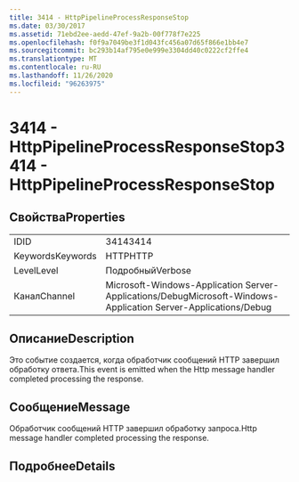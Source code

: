 ```yaml
---
title: 3414 - HttpPipelineProcessResponseStop
ms.date: 03/30/2017
ms.assetid: 71ebd2ee-aedd-47ef-9a2b-00f778f7e225
ms.openlocfilehash: f0f9a7049be3f1d043fc456a07d65f866e1bb4e7
ms.sourcegitcommit: bc293b14af795e0e999e3304dd40c0222cf2ffe4
ms.translationtype: MT
ms.contentlocale: ru-RU
ms.lasthandoff: 11/26/2020
ms.locfileid: "96263975"
---
```

# <a name="3414---httppipelineprocessresponsestop"></a><span data-ttu-id="c9f34-102">3414 - HttpPipelineProcessResponseStop</span><span class="sxs-lookup"><span data-stu-id="c9f34-102">3414 - HttpPipelineProcessResponseStop</span></span>

## <a name="properties"></a><span data-ttu-id="c9f34-103">Свойства</span><span class="sxs-lookup"><span data-stu-id="c9f34-103">Properties</span></span>  
  
|||  
|-|-|  
|<span data-ttu-id="c9f34-104">ID</span><span class="sxs-lookup"><span data-stu-id="c9f34-104">ID</span></span>|<span data-ttu-id="c9f34-105">3414</span><span class="sxs-lookup"><span data-stu-id="c9f34-105">3414</span></span>|  
|<span data-ttu-id="c9f34-106">Keywords</span><span class="sxs-lookup"><span data-stu-id="c9f34-106">Keywords</span></span>|<span data-ttu-id="c9f34-107">HTTP</span><span class="sxs-lookup"><span data-stu-id="c9f34-107">HTTP</span></span>|  
|<span data-ttu-id="c9f34-108">Level</span><span class="sxs-lookup"><span data-stu-id="c9f34-108">Level</span></span>|<span data-ttu-id="c9f34-109">Подробный</span><span class="sxs-lookup"><span data-stu-id="c9f34-109">Verbose</span></span>|  
|<span data-ttu-id="c9f34-110">Канал</span><span class="sxs-lookup"><span data-stu-id="c9f34-110">Channel</span></span>|<span data-ttu-id="c9f34-111">Microsoft-Windows-Application Server-Applications/Debug</span><span class="sxs-lookup"><span data-stu-id="c9f34-111">Microsoft-Windows-Application Server-Applications/Debug</span></span>|  
  
## <a name="description"></a><span data-ttu-id="c9f34-112">Описание</span><span class="sxs-lookup"><span data-stu-id="c9f34-112">Description</span></span>  

 <span data-ttu-id="c9f34-113">Это событие создается, когда обработчик сообщений HTTP завершил обработку ответа.</span><span class="sxs-lookup"><span data-stu-id="c9f34-113">This event is emitted when the Http message handler completed processing the response.</span></span>  
  
## <a name="message"></a><span data-ttu-id="c9f34-114">Сообщение</span><span class="sxs-lookup"><span data-stu-id="c9f34-114">Message</span></span>  

 <span data-ttu-id="c9f34-115">Обработчик сообщений HTTP завершил обработку запроса.</span><span class="sxs-lookup"><span data-stu-id="c9f34-115">Http message handler completed processing the response.</span></span>  
  
## <a name="details"></a><span data-ttu-id="c9f34-116">Подробнее</span><span class="sxs-lookup"><span data-stu-id="c9f34-116">Details</span></span>
